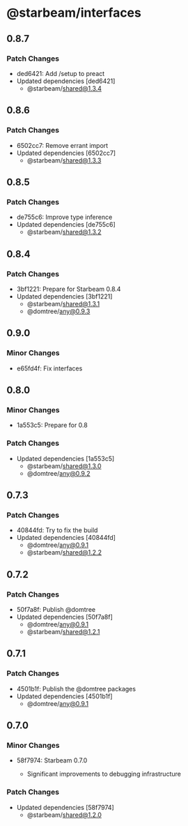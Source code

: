 # @starbeam/interfaces

## 0.8.7

### Patch Changes

- ded6421: Add /setup to preact
- Updated dependencies [ded6421]
  - @starbeam/shared@1.3.4

## 0.8.6

### Patch Changes

- 6502cc7: Remove errant import
- Updated dependencies [6502cc7]
  - @starbeam/shared@1.3.3

## 0.8.5

### Patch Changes

- de755c6: Improve type inference
- Updated dependencies [de755c6]
  - @starbeam/shared@1.3.2

## 0.8.4

### Patch Changes

- 3bf1221: Prepare for Starbeam 0.8.4
- Updated dependencies [3bf1221]
  - @starbeam/shared@1.3.1
  - @domtree/any@0.9.3

## 0.9.0

### Minor Changes

- e65fd4f: Fix interfaces

## 0.8.0

### Minor Changes

- 1a553c5: Prepare for 0.8

### Patch Changes

- Updated dependencies [1a553c5]
  - @starbeam/shared@1.3.0
  - @domtree/any@0.9.2

## 0.7.3

### Patch Changes

- 40844fd: Try to fix the build
- Updated dependencies [40844fd]
  - @domtree/any@0.9.1
  - @starbeam/shared@1.2.2

## 0.7.2

### Patch Changes

- 50f7a8f: Publish @domtree
- Updated dependencies [50f7a8f]
  - @domtree/any@0.9.1
  - @starbeam/shared@1.2.1

## 0.7.1

### Patch Changes

- 4501b1f: Publish the @domtree packages
- Updated dependencies [4501b1f]
  - @domtree/any@0.9.1

## 0.7.0

### Minor Changes

- 58f7974: Starbeam 0.7.0

  - Significant improvements to debugging infrastructure

### Patch Changes

- Updated dependencies [58f7974]
  - @starbeam/shared@1.2.0
